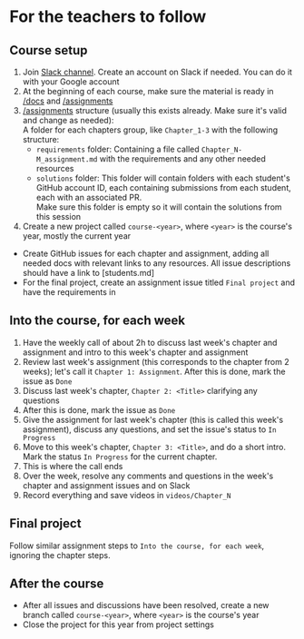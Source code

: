 # For the teachers to follow

## Course setup

1. Join [Slack channel](https://xorio.slack.com/archives/C0869LC717B). Create an account on Slack if needed. You can do it with your Google account
2. At the beginning of each course, make sure the material is ready in [/docs](.) and [/assignments](../assignments)
3. [/assignments](../assignments) structure (usually this exists already. Make sure it's valid and change as needed):  
   A folder for each chapters group, like `Chapter_1-3` with the following structure:
     - `requirements` folder: Containing a file called `Chapter_N-M_assignment.md` with the requirements and any other needed resources
     - `solutions` folder: This folder will contain folders with each student's GitHub account ID, each containing submissions from each student, each with an associated PR.  
       Make sure this folder is empty so it will contain the solutions from this session
4. Create a new project called `course-<year>`, where `<year>` is the course's year, mostly the current year
  - Create GitHub issues for each chapter and assignment, adding all needed docs with relevant links to any resources. All issue descriptions should have a link to [students.md]
  - For the final project, create an assignment issue titled `Final project` and have the requirements in 

## Into the course, for each week

1. Have the weekly call of about 2h to discuss last week's chapter and assignment and intro to this week's chapter and assignment
2. Review last week's assignment (this corresponds to the chapter from 2 weeks); let's call it `Chapter 1: Assignment`. After this is done, mark the issue as `Done`
3. Discuss last week's chapter, `Chapter 2: <Title>` clarifying any questions
4. After this is done, mark the issue as `Done`
5. Give the assignment for last week's chapter (this is called this week's assignment), discuss any questions, and set the issue's status to `In Progress`
6. Move to this week's chapter, `Chapter 3: <Title>`, and do a short intro. Mark the status `In Progress` for the current chapter.
7. This is where the call ends
8. Over the week, resolve any comments and questions in the week's chapter and assignment issues and on Slack
9. Record everything and save videos in `videos/Chapter_N`

## Final project

Follow similar assignment steps to `Into the course, for each week`, ignoring the chapter steps.

## After the course

- After all issues and discussions have been resolved, create a new branch called `course-<year>`, where `<year>` is the course's year
- Close the project for this year from project settings
